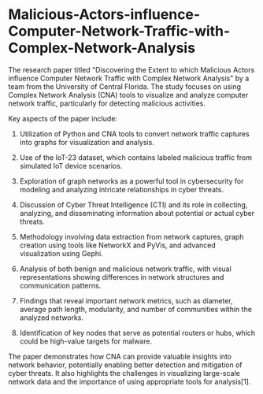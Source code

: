 # Malicious-Actors-influence-Computer-Network-Traffic-with-Complex-Network-Analysis


The research paper titled "Discovering the Extent to which Malicious Actors influence Computer Network Traffic with Complex Network Analysis" by a team from the University of Central Florida. The study focuses on using Complex Network Analysis (CNA) tools to visualize and analyze computer network traffic, particularly for detecting malicious activities.

Key aspects of the paper include:

1. Utilization of Python and CNA tools to convert network traffic captures into graphs for visualization and analysis.

2. Use of the IoT-23 dataset, which contains labeled malicious traffic from simulated IoT device scenarios.

3. Exploration of graph networks as a powerful tool in cybersecurity for modeling and analyzing intricate relationships in cyber threats.

4. Discussion of Cyber Threat Intelligence (CTI) and its role in collecting, analyzing, and disseminating information about potential or actual cyber threats.

5. Methodology involving data extraction from network captures, graph creation using tools like NetworkX and PyVis, and advanced visualization using Gephi.

6. Analysis of both benign and malicious network traffic, with visual representations showing differences in network structures and communication patterns.

7. Findings that reveal important network metrics, such as diameter, average path length, modularity, and number of communities within the analyzed networks.

8. Identification of key nodes that serve as potential routers or hubs, which could be high-value targets for malware.

The paper demonstrates how CNA can provide valuable insights into network behavior, potentially enabling better detection and mitigation of cyber threats. It also highlights the challenges in visualizing large-scale network data and the importance of using appropriate tools for analysis[1].
